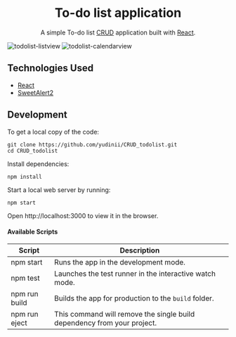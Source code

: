 <h1 align="center">
  <a>
    To-do list application
  </a>
</h1>

<p align="center">
  A simple To-do list <a href="https://www.codecademy.com/articles/what-is-crud">CRUD</a> application built with <a href="https://reactjs.org">React</a>.
</p>

![todolist-listview](public/todolist-list.png)
![todolist-calendarview](public/todolist-calender.png)

## Technologies Used

- [React](http://reactjs.org)
- [SweetAlert2](https://sweetalert2.github.io)

## Development

To get a local copy of the code:

```
git clone https://github.com/yudinii/CRUD_todolist.git
cd CRUD_todolist
```

Install dependencies:

```
npm install
```

Start a local web server by running:

```
npm start
```

Open http://localhost:3000 to view it in the browser.

#### Available Scripts

| Script        | Description                                                             |
| ------------- | ----------------------------------------------------------------------- |
| npm start     | Runs the app in the development mode.                                   |
| npm test      | Launches the test runner in the interactive watch mode.                 |
| npm run build | Builds the app for production to the `build` folder.                    |
| npm run eject | This command will remove the single build dependency from your project. |
